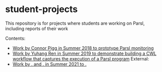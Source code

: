 # student-projects

This repository is for projects where students are working on Parsl, including reports of their work

Contents: 
* [Work by Connor Pigg in Summer 2018 to prototype Parsl monitoring](2018-summer-connor-monitoring)
* [Work by Yuhang Ren in Summer 2019 to demonstrate building a CWL workflow that captures the execution of a Parsl program](2019-summer-Parsl-to-CWL)
External:
* [Work by . and . in Summer 2021 to .](https://github.com/kommav/Parsl-Project)
